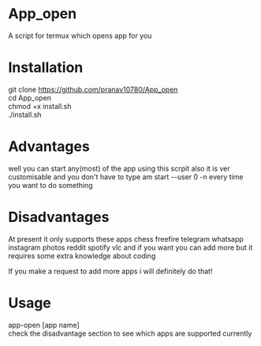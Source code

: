 # App_open  
A script for termux which opens app for you  

# Installation  
git clone https://github.com/pranav10780/App_open  
cd App_open  
chmod +x install.sh  
./install.sh  

# Advantages  
well you can start any(most) of the app using this scrpit also it is ver customisable and you don't have to type am start --user 0 -n every time you want to do something  

# Disadvantages  
At present it only supports these apps chess freefire telegram whatsapp instagram photos reddit spotify vlc and if you want you can add more but it requires some extra knowledge about coding  

If you make a request to add more apps i will definitely do that!  

# Usage  
app-open [app name]  
check the disadvantage section to see which apps are supported currently 
